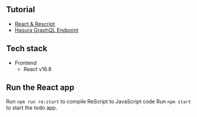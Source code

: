 ## Tutorial

- [React & Rescript](https://hasura.io/learn/graphql/rescript-react-apollo/introduction/)
- [Hasura GraphQL Endpoint](https://hasura.io/learn/graphql)

## Tech stack

- Frontend
  - React v16.8

## Run the React app

Run `npm run re:start` to compile ReScript to JavaScript code
Run `npm start` to start the todo app.
